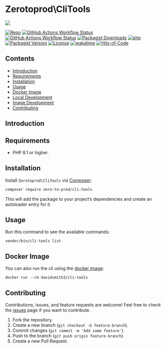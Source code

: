 # Zerotoprod\CliTools

![](art/logo.png)

[![Repo](https://img.shields.io/badge/github-gray?logo=github)](https://github.com/zero-to-prod/cli-tools)
[![GitHub Actions Workflow Status](https://img.shields.io/github/actions/workflow/status/zero-to-prod/cli-tools/test.yml?label=test)](https://github.com/zero-to-prod/cli-tools/actions)
[![GitHub Actions Workflow Status](https://img.shields.io/github/actions/workflow/status/zero-to-prod/cli-tools/build_docker_image.yml?label=build_docker_image)](https://github.com/zero-to-prod/cli-tools/actions)
[![Packagist Downloads](https://img.shields.io/packagist/dt/zero-to-prod/cli-tools?color=blue)](https://packagist.org/packages/zero-to-prod/cli-tools/stats)
[![php](https://img.shields.io/packagist/php-v/zero-to-prod/cli-tools.svg?color=purple)](https://packagist.org/packages/zero-to-prod/cli-tools/stats)
[![Packagist Version](https://img.shields.io/packagist/v/zero-to-prod/cli-tools?color=f28d1a)](https://packagist.org/packages/zero-to-prod/cli-tools)
[![License](https://img.shields.io/packagist/l/zero-to-prod/cli-tools?color=pink)](https://github.com/zero-to-prod/cli-tools/blob/main/LICENSE.md)
[![wakatime](https://wakatime.com/badge/github/zero-to-prod/cli-tools.svg)](https://wakatime.com/badge/github/zero-to-prod/cli-tools)
[![Hits-of-Code](https://hitsofcode.com/github/zero-to-prod/cli-tools?branch=main)](https://hitsofcode.com/github/zero-to-prod/cli-tools/view?branch=main)

## Contents

- [Introduction](#introduction)
- [Requirements](#requirements)
- [Installation](#installation)
- [Usage](#usage)
- [Docker Image](#docker-image)
- [Local Development](./LOCAL_DEVELOPMENT.md)
- [Image Development](./IMAGE_DEVELOPMENT.md)
- [Contributing](#contributing)

## Introduction

## Requirements

- PHP 8.1 or higher.

## Installation

Install `Zerotoprod\CliTools` via [Composer](https://getcomposer.org/):

```bash
composer require zero-to-prod/cli-tools
```

This will add the package to your project’s dependencies and create an autoloader entry for it.

## Usage

Run this command to see the available commands:

```shell
vendor/bin/cli-tools list
```

## Docker Image

You can also run the cli using the [docker image](https://hub.docker.com/repository/docker/davidsmith3/cli-tools/general):

```shell
docker run --rm davidsmith3/cli-tools
```

## Contributing

Contributions, issues, and feature requests are welcome!
Feel free to check the [issues](https://github.com/zero-to-prod/cli-tools/issues) page if you want to contribute.

1. Fork the repository.
2. Create a new branch (`git checkout -b feature-branch`).
3. Commit changes (`git commit -m 'Add some feature'`).
4. Push to the branch (`git push origin feature-branch`).
5. Create a new Pull Request.